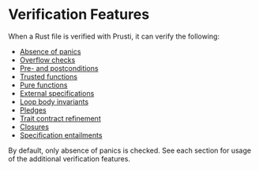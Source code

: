 # Verification Features

When a Rust file is verified with Prusti, it can verify the following:

- [Absence of panics](panic.md)
- [Overflow checks](overflow.md)
- [Pre- and postconditions](prepost.md)
- [Trusted functions](trusted.md)
- [Pure functions](pure.md)
- [External specifications](external.md)
- [Loop body invariants](loop.md)
- [Pledges](pledge.md)
- [Trait contract refinement](traits.md)
- [Closures](closure.md)
- [Specification entailments](spec_ent.md)

By default, only absence of panics is checked. See each section for usage of the additional verification features.
